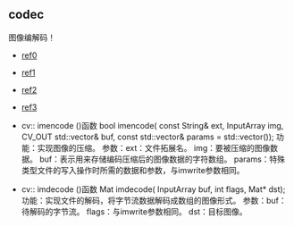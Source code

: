 ##  codec
  图像编解码！

- [ref0](https://blog.csdn.net/qq_22207951/article/details/82178803)
- [ref1](http://www.voidcn.com/article/p-ezswooyy-tr.html)
- [ref2](https://www.cnblogs.com/haiyang21/p/9392399.html)
- [ref3](https://cloud.tencent.com/developer/article/1010250)


- cv:: imencode ()函数
bool imencode( const String& ext, InputArray img,
                            CV_OUT std::vector<uchar>& buf,
                       const std::vector<int>& params = std::vector<int>());
功能：实现图像的压缩。
参数：ext：文件拓展名。
img：要被压缩的图像数据。
buf：表示用来存储编码压缩后的图像数据的字符数组。
params：特殊类型文件的写入操作时所需的数据和参数，与imwrite参数相同。



- cv:: imdecode ()函数
Mat imdecode( InputArray buf, int flags, Mat* dst);
功能：实现文件的解码，将字节流数据解码成数组的图像形式。
参数：buf：待解码的字节流。
flags：与imwrite参数相同。
dst：目标图像。


